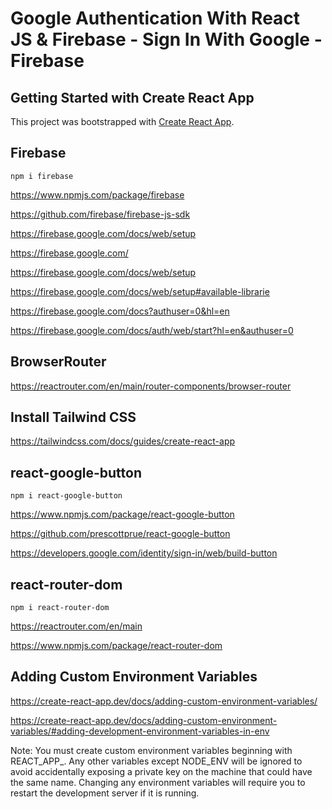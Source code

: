 # Google Authentication With React JS & Firebase - Sign In With Google - Firebase

## Getting Started with Create React App

This project was bootstrapped with [Create React App](https://github.com/facebook/create-react-app).

## Firebase

`npm i firebase`

<https://www.npmjs.com/package/firebase>

<https://github.com/firebase/firebase-js-sdk>

<https://firebase.google.com/docs/web/setup>

<https://firebase.google.com/>

<https://firebase.google.com/docs/web/setup>

<https://firebase.google.com/docs/web/setup#available-librarie>

<https://firebase.google.com/docs?authuser=0&hl=en>

<https://firebase.google.com/docs/auth/web/start?hl=en&authuser=0>

## BrowserRouter

<https://reactrouter.com/en/main/router-components/browser-router>

## Install Tailwind CSS

<https://tailwindcss.com/docs/guides/create-react-app>

## react-google-button

`npm i react-google-button`

<https://www.npmjs.com/package/react-google-button>

<https://github.com/prescottprue/react-google-button>

<https://developers.google.com/identity/sign-in/web/build-button>

## react-router-dom

`npm i react-router-dom`

<https://reactrouter.com/en/main>

<https://www.npmjs.com/package/react-router-dom>

## Adding Custom Environment Variables

<https://create-react-app.dev/docs/adding-custom-environment-variables/>

<https://create-react-app.dev/docs/adding-custom-environment-variables/#adding-development-environment-variables-in-env>

Note: You must create custom environment variables beginning with REACT_APP_. Any other variables except NODE_ENV will be ignored to avoid accidentally exposing a private key on the machine that could have the same name. Changing any environment variables will require you to restart the development server if it is running.
